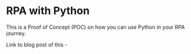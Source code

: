 # RPA with Python

This is a Proof of Concept (POC) on how you can use Python in your RPA journey.

Link to blog post of this  - 

